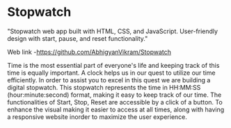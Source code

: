 # Stopwatch
"Stopwatch web app built with HTML, CSS, and JavaScript. User-friendly design with start, pause, and reset functionality." 

Web link -https://github.com/AbhigyanVikram/Stopwatch

Time is the most essential part of everyone's life and keeping track of this time is equally important.
A clock helps us in our quest to utilize our time efficiently. In order to assist you to excel in this quest we are building a digital stopwatch.
This stopwatch represents the time in HH:MM:SS (hour:minute:second) format, making it easy to keep track of our time.
The functionalities of Start, Stop, Reset are accessible by a click of a button.
To enhance the visual making it easier to access at all times, along with having a responsive website inorder to maximize the user experience.
